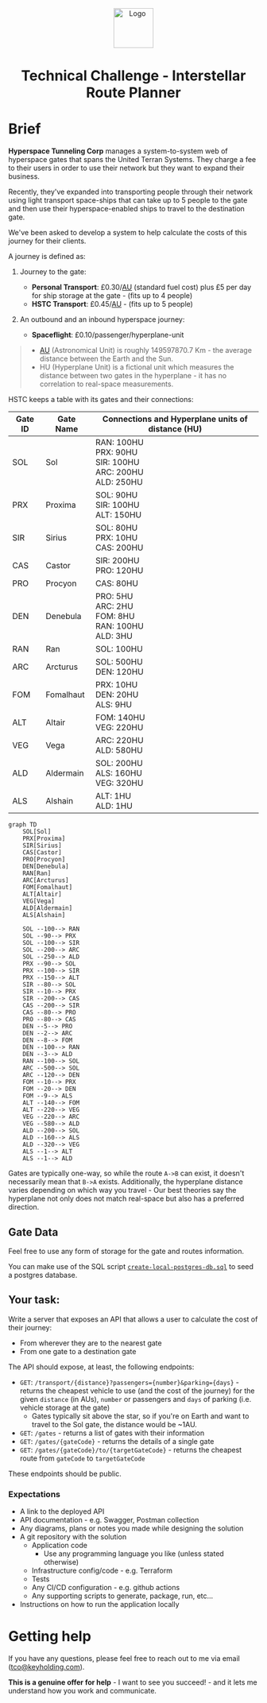 <div align="center"><img src="./logo.svg" alt="Logo" width="80" height="80"></div>

<h1 align="center">Technical Challenge - Interstellar Route Planner</h1>

# Brief
**Hyperspace Tunneling Corp** manages a system-to-system web of hyperspace gates that spans the United Terran Systems. They charge a fee to their users in order to use their network but they want to expand their business.

Recently, they've expanded into transporting people through their network using light transport space-ships that can take up to 5 people to the gate and then use their hyperspace-enabled ships to travel to the destination gate.

We've been asked to develop a system to help calculate the costs of this journey for their clients.

A journey is defined as:

1. Journey to the gate:
    * **Personal Transport**: £0.30/[AU](https://en.wikipedia.org/wiki/Astronomical_unit) (standard fuel cost) plus £5 per day for ship storage at the gate - (fits up to 4 people)
    * **HSTC Transport**: £0.45/[AU](https://en.wikipedia.org/wiki/Astronomical_unit) - (fits up to 5 people)

2. An outbound and an inbound hyperspace journey:
    * **Spaceflight**: £0.10/passenger/hyperplane-unit

> * [AU](https://en.wikipedia.org/wiki/Astronomical_unit) (Astronomical Unit) is roughly 149597870.7 Km - the average distance between the Earth and the Sun.
> * HU (Hyperplane Unit) is a fictional unit which measures the distance between two gates in the hyperplane - it has no correlation to real-space measurements.

HSTC keeps a table with its gates and their connections:

| Gate ID | Gate Name | Connections and Hyperplane units of distance (HU)                          |
| -------------- | ---------------- | -------------------------------------------------------------------------- |
| SOL            | Sol              | RAN: 100HU<br/>PRX: 90HU<br/>SIR: 100HU<br/>ARC: 200HU<br/>ALD: 250HU<br/> |
| PRX            | Proxima          | SOL: 90HU<br/>SIR: 100HU<br/>ALT: 150HU<br/>                               |
| SIR            | Sirius           | SOL: 80HU<br/>PRX: 10HU<br/>CAS: 200HU<br/>                                |
| CAS            | Castor           | SIR: 200HU<br/>PRO: 120HU<br/>                                             |
| PRO            | Procyon          | CAS: 80HU<br/>                                                             |
| DEN            | Denebula         | PRO: 5HU<br/>ARC: 2HU<br/>FOM: 8HU<br/>RAN: 100HU<br/>ALD: 3HU<br/>        |
| RAN            | Ran              | SOL: 100HU<br/>                                                            |
| ARC            | Arcturus         | SOL: 500HU<br/>DEN: 120HU<br/>                                             |
| FOM            | Fomalhaut        | PRX: 10HU<br/>DEN: 20HU<br/>ALS: 9HU<br/>                                  |
| ALT            | Altair           | FOM: 140HU<br/>VEG: 220HU<br/>                                             |
| VEG            | Vega             | ARC: 220HU<br/>ALD: 580HU<br/>                                             |
| ALD            | Aldermain        | SOL: 200HU<br/>ALS: 160HU<br/>VEG: 320HU<br/>                              |
| ALS            | Alshain          | ALT: 1HU<br/>ALD: 1HU<br/>                                                 |

```mermaid
graph TD
    SOL[Sol]
    PRX[Proxima]
    SIR[Sirius]
    CAS[Castor]
    PRO[Procyon]
    DEN[Denebula]
    RAN[Ran]
    ARC[Arcturus]
    FOM[Fomalhaut]
    ALT[Altair]
    VEG[Vega]
    ALD[Aldermain]
    ALS[Alshain]

    SOL --100--> RAN
    SOL --90--> PRX
    SOL --100--> SIR
    SOL --200--> ARC
    SOL --250--> ALD
    PRX --90--> SOL
    PRX --100--> SIR
    PRX --150--> ALT
    SIR --80--> SOL
    SIR --10--> PRX
    SIR --200--> CAS
    CAS --200--> SIR
    CAS --80--> PRO
    PRO --80--> CAS
    DEN --5--> PRO
    DEN --2--> ARC
    DEN --8--> FOM
    DEN --100--> RAN
    DEN --3--> ALD
    RAN --100--> SOL
    ARC --500--> SOL
    ARC --120--> DEN
    FOM --10--> PRX
    FOM --20--> DEN
    FOM --9--> ALS
    ALT --140--> FOM
    ALT --220--> VEG
    VEG --220--> ARC
    VEG --580--> ALD
    ALD --200--> SOL
    ALD --160--> ALS
    ALD --320--> VEG
    ALS --1--> ALT
    ALS --1--> ALD
```

Gates are typically one-way, so while the route `A->B` can exist, it doesn't necessarily mean that `B->A` exists. Additionally, the hyperplane distance varies depending on which way you travel - Our best theories say the hyperplane not only does not match real-space but also has a preferred direction.

## Gate Data
Feel free to use any form of storage for the gate and routes information.

You can make use of the SQL script [`create-local-postgres-db.sql`](./create-local-postgres-db.sql) to seed a postgres database.


## Your task:
Write a server that exposes an API that allows a user to calculate the cost of their journey:
* From wherever they are to the nearest gate
* From one gate to a destination gate

The API should expose, at least, the following endpoints:
* `GET`: `/transport/{distance}?passengers={number}&parking={days}` - returns the cheapest vehicle to use (and the cost of the journey) for the given `distance` (in AUs), `number` or passengers and `days` of parking (i.e. vehicle storage at the gate)
  * Gates typically sit above the star, so if you're on Earth and want to travel to the Sol gate, the distance would be ~1AU.
* `GET`: `/gates` - returns a list of gates with their information
* `GET`: `/gates/{gateCode}` - returns the details of a single gate
* `GET`: `/gates/{gateCode}/to/{targetGateCode}` - returns the cheapest route from `gateCode` to `targetGateCode`

These endpoints should be public.

### Expectations
* A link to the deployed API
* API documentation - e.g. Swagger, Postman collection
* Any diagrams, plans or notes you made while designing the solution
* A git repository with the solution
    * Application code
        * Use any programming language you like (unless stated otherwise)
    * Infrastructure config/code - e.g. Terraform
    * Tests
    * Any CI/CD configuration - e.g. github actions
    * Any supporting scripts to generate, package, run, etc...
* Instructions on how to run the application locally

# Getting help
If you have any questions, please feel free to reach out to me via email (tco@keyholding.com).

**This is a genuine offer for help** - I want to see you succeed! - and it lets me understand how you work and communicate.

